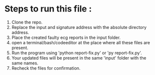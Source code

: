 # Steps to run this file :
1. Clone the repo.
2. Replace the input and signature address with the absolute directory address.
3. Place the created faulty ecg reports in the input folder.
4. open a terminal/bash/codeeditor at the place where all these files are present.
5. Run the program using 'python report-fix.py' or 'py report-fix.py'.
6. Your updated files will be present in the same 'input' folder with the same names.
7. Recheck the files for confirmation.
